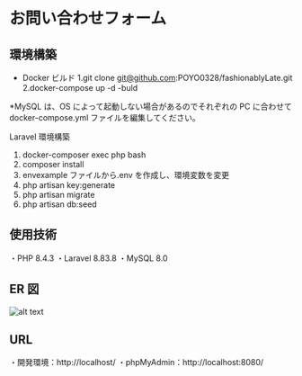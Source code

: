# お問い合わせフォーム

## 環境構築

- Docker ビルド
  1.git clone git@github.com:POYO0328/fashionablyLate.git
  2.docker-compose up -d -buld

\*MySQL は、OS によって起動しない場合があるのでそれぞれの PC に合わせて docker-compose.yml ファイルを編集してください。

Laravel 環境構築

1. docker-composer exec php bash
2. composer install
3. envexample ファイルから.env を作成し、環境変数を変更
4. php artisan key:generate
5. php artisan migrate
6. php artisan db:seed

## 使用技術

・PHP 8.4.3
・Laravel 8.83.8
・MySQL 8.0

## ER 図

![alt text](ER図.png)

## URL

・開発環境：http://localhost/
・phpMyAdmin：http://localhost:8080/
